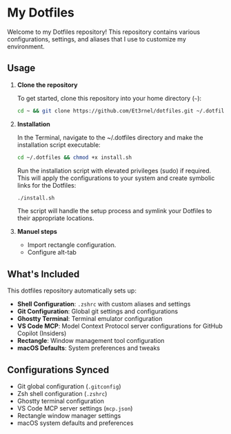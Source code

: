 # My Dotfiles

Welcome to my Dotfiles repository! This repository contains various configurations, settings, and aliases that I use to customize my environment.

## Usage

1. **Clone the repository**

   To get started, clone this repository into your home directory (`~`):

   ```bash
   cd ~ && git clone https://github.com/Et3rnel/dotfiles.git ~/.dotfiles
   ```

2. **Installation**

    In the Terminal, navigate to the ~/.dotfiles directory and make the installation script executable:

    ```bash
    cd ~/.dotfiles && chmod +x install.sh
    ```

    Run the installation script with elevated privileges (sudo) if required. This will apply the configurations to your system and create symbolic links for the Dotfiles:

    ```bash
    ./install.sh
    ```
    The script will handle the setup process and symlink your Dotfiles to their appropriate locations.

3. **Manuel steps**

    - Import rectangle configuration.
    - Configure alt-tab

## What's Included

This dotfiles repository automatically sets up:

- **Shell Configuration**: `.zshrc` with custom aliases and settings
- **Git Configuration**: Global git settings and configurations
- **Ghostty Terminal**: Terminal emulator configuration
- **VS Code MCP**: Model Context Protocol server configurations for GitHub Copilot (Insiders)
- **Rectangle**: Window management tool configuration
- **macOS Defaults**: System preferences and tweaks

## Configurations Synced

- Git global configuration (`.gitconfig`)
- Zsh shell configuration (`.zshrc`)
- Ghostty terminal configuration
- VS Code MCP server settings (`mcp.json`)
- Rectangle window manager settings
- macOS system defaults and preferences
